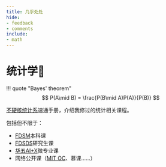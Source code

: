 ```yaml
---
title: 几乎处处
hide:
- feedback
- comments
include:
- math
---
```


# 统计学🎲

!!! quote "Bayes' theorem"
	$$
    P(A\mid B) = \frac{P(B\mid A)P(A)}{P(B)}
    $$


<u>不硬核统计系</u>速通手册，介绍我修过的统计相关课程。

包括但不限于：

- [FDSM](https://www.fdsm.fudan.edu.cn/)本科课
- [FDSDS](https://sds.fudan.edu.cn/)研究生课
- [华五AI+X](https://huawuwei.fanya.chaoxing.com/portal/1)微专业课
- 网络公开课（[MIT OC](https://ocw.mit.edu/)、慕课……）